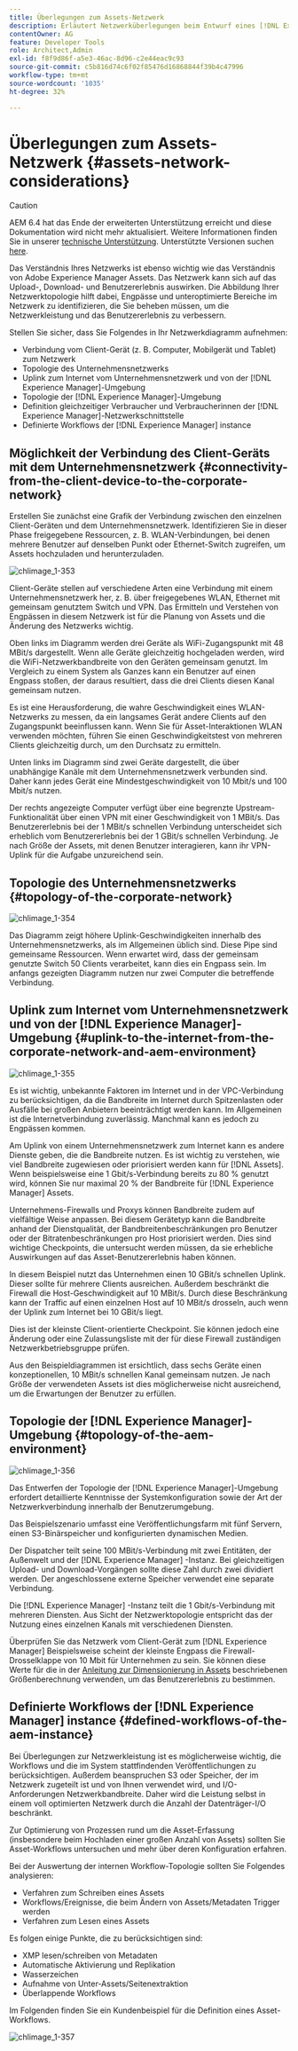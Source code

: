 ```yaml
---
title: Überlegungen zum Assets-Netzwerk
description: Erläutert Netzwerküberlegungen beim Entwurf eines [!DNL Experience Manager] Assets-Bereitstellung.
contentOwner: AG
feature: Developer Tools
role: Architect,Admin
exl-id: f8f9d86f-a5e3-46ac-8d96-c2e44eac9c93
source-git-commit: c5b816d74c6f02f85476d16868844f39b4c47996
workflow-type: tm+mt
source-wordcount: '1035'
ht-degree: 32%

---
```


# Überlegungen zum Assets-Netzwerk {#assets-network-considerations}

>[!CAUTION]
>
>AEM 6.4 hat das Ende der erweiterten Unterstützung erreicht und diese Dokumentation wird nicht mehr aktualisiert. Weitere Informationen finden Sie in unserer [technische Unterstützung](https://helpx.adobe.com/de/support/programs/eol-matrix.html). Unterstützte Versionen suchen [here](https://experienceleague.adobe.com/docs/?lang=de).

Das Verständnis Ihres Netzwerks ist ebenso wichtig wie das Verständnis von Adobe Experience Manager Assets. Das Netzwerk kann sich auf das Upload-, Download- und Benutzererlebnis auswirken. Die Abbildung Ihrer Netzwerktopologie hilft dabei, Engpässe und unteroptimierte Bereiche im Netzwerk zu identifizieren, die Sie beheben müssen, um die Netzwerkleistung und das Benutzererlebnis zu verbessern.

Stellen Sie sicher, dass Sie Folgendes in Ihr Netzwerkdiagramm aufnehmen:

* Verbindung vom Client-Gerät (z. B. Computer, Mobilgerät und Tablet) zum Netzwerk
* Topologie des Unternehmensnetzwerks
* Uplink zum Internet vom Unternehmensnetzwerk und von der [!DNL Experience Manager]-Umgebung
* Topologie der [!DNL Experience Manager]-Umgebung
* Definition gleichzeitiger Verbraucher und Verbraucherinnen der [!DNL Experience Manager]-Netzwerkschnittstelle
* Definierte Workflows der [!DNL Experience Manager] instance

## Möglichkeit der Verbindung des Client-Geräts mit dem Unternehmensnetzwerk {#connectivity-from-the-client-device-to-the-corporate-network}

Erstellen Sie zunächst eine Grafik der Verbindung zwischen den einzelnen Client-Geräten und dem Unternehmensnetzwerk. Identifizieren Sie in dieser Phase freigegebene Ressourcen, z. B. WLAN-Verbindungen, bei denen mehrere Benutzer auf denselben Punkt oder Ethernet-Switch zugreifen, um Assets hochzuladen und herunterzuladen.

![chlimage_1-353](assets/chlimage_1-353.png)

Client-Geräte stellen auf verschiedene Arten eine Verbindung mit einem Unternehmensnetzwerk her, z. B. über freigegebenes WLAN, Ethernet mit gemeinsam genutztem Switch und VPN. Das Ermitteln und Verstehen von Engpässen in diesem Netzwerk ist für die Planung von Assets und die Änderung des Netzwerks wichtig.

Oben links im Diagramm werden drei Geräte als WiFi-Zugangspunkt mit 48 MBit/s dargestellt. Wenn alle Geräte gleichzeitig hochgeladen werden, wird die WiFi-Netzwerkbandbreite von den Geräten gemeinsam genutzt. Im Vergleich zu einem System als Ganzes kann ein Benutzer auf einen Engpass stoßen, der daraus resultiert, dass die drei Clients diesen Kanal gemeinsam nutzen.

Es ist eine Herausforderung, die wahre Geschwindigkeit eines WLAN-Netzwerks zu messen, da ein langsames Gerät andere Clients auf den Zugangspunkt beeinflussen kann. Wenn Sie für Asset-Interaktionen WLAN verwenden möchten, führen Sie einen Geschwindigkeitstest von mehreren Clients gleichzeitig durch, um den Durchsatz zu ermitteln.

Unten links im Diagramm sind zwei Geräte dargestellt, die über unabhängige Kanäle mit dem Unternehmensnetzwerk verbunden sind. Daher kann jedes Gerät eine Mindestgeschwindigkeit von 10 Mbit/s und 100 Mbit/s nutzen.

Der rechts angezeigte Computer verfügt über eine begrenzte Upstream-Funktionalität über einen VPN mit einer Geschwindigkeit von 1 MBit/s. Das Benutzererlebnis bei der 1 MBit/s schnellen Verbindung unterscheidet sich erheblich vom Benutzererlebnis bei der 1 GBit/s schnellen Verbindung. Je nach Größe der Assets, mit denen Benutzer interagieren, kann ihr VPN-Uplink für die Aufgabe unzureichend sein.

## Topologie des Unternehmensnetzwerks  {#topology-of-the-corporate-network}

![chlimage_1-354](assets/chlimage_1-354.png)

Das Diagramm zeigt höhere Uplink-Geschwindigkeiten innerhalb des Unternehmensnetzwerks, als im Allgemeinen üblich sind. Diese Pipe sind gemeinsame Ressourcen. Wenn erwartet wird, dass der gemeinsam genutzte Switch 50 Clients verarbeitet, kann dies ein Engpass sein. Im anfangs gezeigten Diagramm nutzen nur zwei Computer die betreffende Verbindung.

## Uplink zum Internet vom Unternehmensnetzwerk und von der [!DNL Experience Manager]-Umgebung {#uplink-to-the-internet-from-the-corporate-network-and-aem-environment}

![chlimage_1-355](assets/chlimage_1-355.png)

Es ist wichtig, unbekannte Faktoren im Internet und in der VPC-Verbindung zu berücksichtigen, da die Bandbreite im Internet durch Spitzenlasten oder Ausfälle bei großen Anbietern beeinträchtigt werden kann. Im Allgemeinen ist die Internetverbindung zuverlässig. Manchmal kann es jedoch zu Engpässen kommen.

Am Uplink von einem Unternehmensnetzwerk zum Internet kann es andere Dienste geben, die die Bandbreite nutzen. Es ist wichtig zu verstehen, wie viel Bandbreite zugewiesen oder priorisiert werden kann für [!DNL Assets]. Wenn beispielsweise eine 1 Gbit/s-Verbindung bereits zu 80 % genutzt wird, können Sie nur maximal 20 % der Bandbreite für [!DNL Experience Manager] Assets.

Unternehmens-Firewalls und Proxys können Bandbreite zudem auf vielfältige Weise anpassen. Bei diesem Gerätetyp kann die Bandbreite anhand der Dienstqualität, der Bandbreitenbeschränkungen pro Benutzer oder der Bitratenbeschränkungen pro Host priorisiert werden. Dies sind wichtige Checkpoints, die untersucht werden müssen, da sie erhebliche Auswirkungen auf das Asset-Benutzererlebnis haben können.

In diesem Beispiel nutzt das Unternehmen einen 10 GBit/s schnellen Uplink. Dieser sollte für mehrere Clients ausreichen. Außerdem beschränkt die Firewall die Host-Geschwindigkeit auf 10 MBit/s. Durch diese Beschränkung kann der Traffic auf einen einzelnen Host auf 10 MBit/s drosseln, auch wenn der Uplink zum Internet bei 10 GBit/s liegt.

Dies ist der kleinste Client-orientierte Checkpoint. Sie können jedoch eine Änderung oder eine Zulassungsliste mit der für diese Firewall zuständigen Netzwerkbetriebsgruppe prüfen.

Aus den Beispieldiagrammen ist ersichtlich, dass sechs Geräte einen konzeptionellen, 10 MBit/s schnellen Kanal gemeinsam nutzen. Je nach Größe der verwendeten Assets ist dies möglicherweise nicht ausreichend, um die Erwartungen der Benutzer zu erfüllen.

## Topologie der [!DNL Experience Manager]-Umgebung {#topology-of-the-aem-environment}

![chlimage_1-356](assets/chlimage_1-356.png)

Das Entwerfen der Topologie der [!DNL Experience Manager]-Umgebung erfordert detaillierte Kenntnisse der Systemkonfiguration sowie der Art der Netzwerkverbindung innerhalb der Benutzerumgebung.

Das Beispielszenario umfasst eine Veröffentlichungsfarm mit fünf Servern, einen S3-Binärspeicher und konfigurierten dynamischen Medien.

Der Dispatcher teilt seine 100 MBit/s-Verbindung mit zwei Entitäten, der Außenwelt und der [!DNL Experience Manager] -Instanz. Bei gleichzeitigen Upload- und Download-Vorgängen sollte diese Zahl durch zwei dividiert werden. Der angeschlossene externe Speicher verwendet eine separate Verbindung.

Die [!DNL Experience Manager] -Instanz teilt die 1 Gbit/s-Verbindung mit mehreren Diensten. Aus Sicht der Netzwerktopologie entspricht das der Nutzung eines einzelnen Kanals mit verschiedenen Diensten.

Überprüfen Sie das Netzwerk vom Client-Gerät zum [!DNL Experience Manager] Beispielsweise scheint der kleinste Engpass die Firewall-Drosselklappe von 10 Mbit für Unternehmen zu sein. Sie können diese Werte für die in der [Anleitung zur Dimensionierung in Assets](assets-sizing-guide.md) beschriebenen Größenberechnung verwenden, um das Benutzererlebnis zu bestimmen.

## Definierte Workflows der [!DNL Experience Manager] instance {#defined-workflows-of-the-aem-instance}

Bei Überlegungen zur Netzwerkleistung ist es möglicherweise wichtig, die Workflows und die im System stattfindenden Veröffentlichungen zu berücksichtigen. Außerdem beanspruchen S3 oder Speicher, der im Netzwerk zugeteilt ist und von Ihnen verwendet wird, und I/O-Anforderungen Netzwerkbandbreite. Daher wird die Leistung selbst in einem voll optimierten Netzwerk durch die Anzahl der Datenträger-I/O beschränkt.

Zur Optimierung von Prozessen rund um die Asset-Erfassung (insbesondere beim Hochladen einer großen Anzahl von Assets) sollten Sie Asset-Workflows untersuchen und mehr über deren Konfiguration erfahren.

Bei der Auswertung der internen Workflow-Topologie sollten Sie Folgendes analysieren:

* Verfahren zum Schreiben eines Assets
* Workflows/Ereignisse, die beim Ändern von Assets/Metadaten Trigger werden
* Verfahren zum Lesen eines Assets

Es folgen einige Punkte, die zu berücksichtigen sind:

* XMP lesen/schreiben von Metadaten
* Automatische Aktivierung und Replikation
* Wasserzeichen  
* Aufnahme von Unter-Assets/Seitenextraktion
* Überlappende Workflows

Im Folgenden finden Sie ein Kundenbeispiel für die Definition eines Asset-Workflows.

![chlimage_1-357](assets/chlimage_1-357.png)
